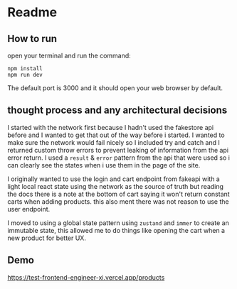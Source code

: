 # Readme

## How to run
open your terminal and run the command:

```
npm install
npm run dev
```

The default port is 3000 and it should open your web browser by default.

## thought process and any architectural decisions

I started with the network first because I hadn't used the fakestore api before and I wanted to get that out of the way before i started.
I wanted to make sure the network would fail nicely so I included try and catch and I returned custom throw errors to prevent leaking of information from the api error return. 
I used a `result` & `error` pattern from the api that were used so i can clearly see the states when i use them in the page of the site.

I originally wanted to use the login and cart endpoint from fakeapi with a light local react state using the network as the source of truth but
reading the docs there is a note at the bottom of cart saying it won't return constant carts when adding products. this also ment there was not reason
to use the user endpoint.

I moved to using a global state pattern using `zustand` and `immer` to create an immutable state, this allowed me to do things like opening the cart when a new product for better UX.


## Demo

https://test-frontend-engineer-xi.vercel.app/products
